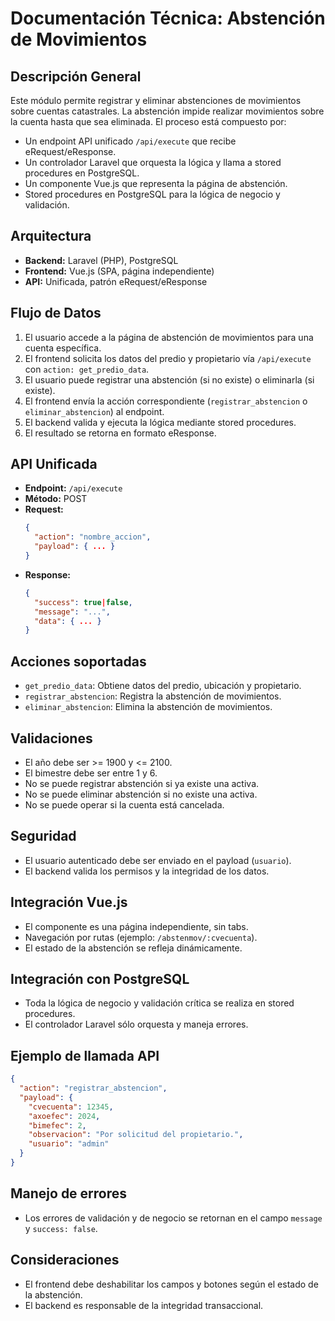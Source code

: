 # Documentación Técnica: Abstención de Movimientos

## Descripción General
Este módulo permite registrar y eliminar abstenciones de movimientos sobre cuentas catastrales. La abstención impide realizar movimientos sobre la cuenta hasta que sea eliminada. El proceso está compuesto por:

- Un endpoint API unificado `/api/execute` que recibe eRequest/eResponse.
- Un controlador Laravel que orquesta la lógica y llama a stored procedures en PostgreSQL.
- Un componente Vue.js que representa la página de abstención.
- Stored procedures en PostgreSQL para la lógica de negocio y validación.

## Arquitectura
- **Backend:** Laravel (PHP), PostgreSQL
- **Frontend:** Vue.js (SPA, página independiente)
- **API:** Unificada, patrón eRequest/eResponse

## Flujo de Datos
1. El usuario accede a la página de abstención de movimientos para una cuenta específica.
2. El frontend solicita los datos del predio y propietario vía `/api/execute` con `action: get_predio_data`.
3. El usuario puede registrar una abstención (si no existe) o eliminarla (si existe).
4. El frontend envía la acción correspondiente (`registrar_abstencion` o `eliminar_abstencion`) al endpoint.
5. El backend valida y ejecuta la lógica mediante stored procedures.
6. El resultado se retorna en formato eResponse.

## API Unificada
- **Endpoint:** `/api/execute`
- **Método:** POST
- **Request:**
  ```json
  {
    "action": "nombre_accion",
    "payload": { ... }
  }
  ```
- **Response:**
  ```json
  {
    "success": true|false,
    "message": "...",
    "data": { ... }
  }
  ```

## Acciones soportadas
- `get_predio_data`: Obtiene datos del predio, ubicación y propietario.
- `registrar_abstencion`: Registra la abstención de movimientos.
- `eliminar_abstencion`: Elimina la abstención de movimientos.

## Validaciones
- El año debe ser >= 1900 y <= 2100.
- El bimestre debe ser entre 1 y 6.
- No se puede registrar abstención si ya existe una activa.
- No se puede eliminar abstención si no existe una activa.
- No se puede operar si la cuenta está cancelada.

## Seguridad
- El usuario autenticado debe ser enviado en el payload (`usuario`).
- El backend valida los permisos y la integridad de los datos.

## Integración Vue.js
- El componente es una página independiente, sin tabs.
- Navegación por rutas (ejemplo: `/abstenmov/:cvecuenta`).
- El estado de la abstención se refleja dinámicamente.

## Integración con PostgreSQL
- Toda la lógica de negocio y validación crítica se realiza en stored procedures.
- El controlador Laravel sólo orquesta y maneja errores.

## Ejemplo de llamada API
```json
{
  "action": "registrar_abstencion",
  "payload": {
    "cvecuenta": 12345,
    "axoefec": 2024,
    "bimefec": 2,
    "observacion": "Por solicitud del propietario.",
    "usuario": "admin"
  }
}
```

## Manejo de errores
- Los errores de validación y de negocio se retornan en el campo `message` y `success: false`.

## Consideraciones
- El frontend debe deshabilitar los campos y botones según el estado de la abstención.
- El backend es responsable de la integridad transaccional.


